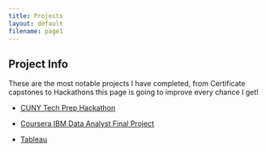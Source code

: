 ```yaml
---
title: Projects
layout: default
filename: page1
--- 
```


## Project Info
These are the most notable projects I have completed, from Certificate capstones to Hackathons this page is going to improve every chance I get!

* [CUNY Tech Prep Hackathon](https://devpost.com/software/cuny-bulletin)

* [Coursera IBM Data Analyst Final Project](https://github.com/drod75/IBM-FINAL-PROJECT-REPO)

* [Tableau](https://public.tableau.com/app/profile/david.rodriguez1513/vizzes)